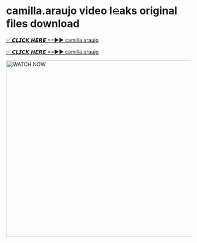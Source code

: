 # camilla.araujo video l𝚎aks original files download

<p><a href="https://mediafirer.com/camilla.araujo&ref=titik" rel="nofollow">✅ 𝘾𝙇𝙄𝘾𝙆 𝙃𝙀𝙍𝙀 ==►► camilla.araujo</a></p>

<p><a href="https://mediafirer.com/camilla.araujo&ref=titik" rel="nofollow">✅ 𝘾𝙇𝙄𝘾𝙆 𝙃𝙀𝙍𝙀 ==►► camilla.araujo</a></p>

<p><a rel="nofollow" title="WATCH NOW" href="https://mediafirer.com/camilla.araujo&ref=titik"><img border="camilla.araujo" height="480" width="854" title="WATCH NOW" alt="WATCH NOW" src="https://i.imgur.com/WiGg2rx.gif"></a></p>